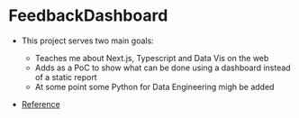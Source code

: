# FeedbackDashboard
- This project serves two main goals:
    - Teaches me about Next.js, Typescript and Data Vis on the web
    - Adds as a PoC to show what can be done using a dashboard instead of a static report
    - At some point some Python for Data Engineering migh be added
    
- [Reference](https://www.sitepoint.com/d3-js-react-interactive-data-visualizations/)
